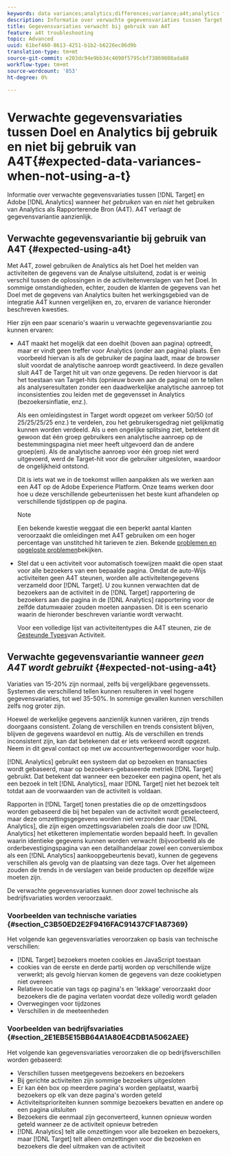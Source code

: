 ```yaml
---
keywords: data variances;analytics;differences;variance;a4t;analytics for target;analytics as the reporting source;discrepancies;discrepancy
description: Informatie over verwachte gegevensvariaties tussen Target en Adobe Analytics bij het niet gebruiken van Analytics als Rapporterende Bron (A4T), die gegevensvariatie volledig elimineert.
title: Gegevensvariaties verwacht bij gebruik van A4T
feature: a4t troubleshooting
topic: Advanced
uuid: 61bef460-8613-4251-b1b2-b6226ec86d9b
translation-type: tm+mt
source-git-commit: e203dc94e9bb34c4090f5795cbf73869808ada88
workflow-type: tm+mt
source-wordcount: '853'
ht-degree: 0%

---
```



# Verwachte gegevensvariaties tussen Doel en Analytics bij gebruik en niet bij gebruik van A4T{#expected-data-variances-when-not-using-a-t}

Informatie over verwachte gegevensvariaties tussen [!DNL Target] en Adobe [!DNL Analytics] wanneer *het gebruiken* van en *niet* het gebruiken van Analytics als Rapporterende Bron (A4T). A4T verlaagt de gegevensvariantie aanzienlijk.

## Verwachte gegevensvariantie bij gebruik van A4T {#expected-using-a4t}

Met A4T, zowel gebruiken de Analytics als het Doel het melden van activiteiten de gegevens van de Analyse uitsluitend, zodat is er weinig verschil tussen de oplossingen in de activiteitenverslagen van het Doel. In sommige omstandigheden, echter, zouden de klanten de gegevens van het Doel met de gegevens van Analytics buiten het werkingsgebied van de integratie A4T kunnen vergelijken en, zo, ervaren de variance hieronder beschreven kwesties.

Hier zijn een paar scenario&#39;s waarin u verwachte gegevensvariantie zou kunnen ervaren:

* A4T maakt het mogelijk dat een doelhit (boven aan pagina) optreedt, maar er vindt geen treffer voor Analytics (onder aan pagina) plaats. Een voorbeeld hiervan is als de gebruiker de pagina laadt, maar de browser sluit voordat de analytische aanroep wordt geactiveerd. In deze gevallen sluit A4T de Target hit uit van onze gegevens. De reden hiervoor is dat het toestaan van Target-hits (opnieuw boven aan de pagina) om te tellen als analyseresultaten zonder een daadwerkelijke analytische aanroep tot inconsistenties zou leiden met de gegevensset in Analytics (bezoekersinflatie, enz.).

   Als een omleidingstest in Target wordt opgezet om verkeer 50/50 (of 25/25/25/25 enz.) te verdelen, zou het gebruikersgedrag niet gelijkmatig kunnen worden verdeeld. Als u een ongelijke splitsing ziet, betekent dit gewoon dat één groep gebruikers een analytische aanroep op de bestemmingspagina niet meer heeft uitgevoerd dan de andere groep(en). Als de analytische aanroep voor één groep niet werd uitgevoerd, werd de Target-hit voor die gebruiker uitgesloten, waardoor de ongelijkheid ontstond.

   Dit is iets wat we in de toekomst willen aanpakken als we werken aan een A4T op de Adobe Experience Platform. Onze teams werken door hoe u deze verschillende gebeurtenissen het beste kunt afhandelen op verschillende tijdstippen op de pagina.

   >[!NOTE]
   >
   >Een bekende kwestie weggaat die een beperkt aantal klanten veroorzaakt die omleidingen met A4T gebruiken om een hoger percentage van unstitched hit tarieven te zien. Bekende [problemen en opgeloste problemen](/help/r-release-notes/known-issues-resolved-issues.md#redirect)bekijken.

* Stel dat u een activiteit voor automatisch toewijzen maakt die open staat voor alle bezoekers van een bepaalde pagina. Omdat de auto-Wijs activiteiten geen A4T steunen, worden alle activiteitengegevens verzameld door [!DNL Target]. U zou kunnen verwachten dat de bezoekers aan de activiteit in de [!DNL Target] rapportering de bezoekers aan die pagina in de [!DNL Analytics] rapportering voor de zelfde datumwaaier zouden moeten aanpassen. Dit is een scenario waarin de hieronder beschreven variantie wordt verwacht.

   Voor een volledige lijst van activiteitentypes die A4T steunen, zie de [Gesteunde Types](../../c-integrating-target-with-mac/a4t/a4t.md#section_F487896214BF4803AF78C552EF1669AA)van Activiteit.

## Verwachte gegevensvariantie wanneer *geen A4T wordt gebruikt* {#expected-not-using-a4t}

Variaties van 15-20% zijn normaal, zelfs bij vergelijkbare gegevenssets. Systemen die verschillend tellen kunnen resulteren in veel hogere gegevensvariaties, tot wel 35-50%. In sommige gevallen kunnen verschillen zelfs nog groter zijn.

Hoewel de werkelijke gegevens aanzienlijk kunnen variëren, zijn trends doorgaans consistent. Zolang de verschillen en trends consistent blijven, blijven de gegevens waardevol en nuttig. Als de verschillen en trends inconsistent zijn, kan dat betekenen dat er iets verkeerd wordt opgezet. Neem in dit geval contact op met uw accountvertegenwoordiger voor hulp.

[!DNL Analytics] gebruikt een systeem dat op bezoeken en transacties wordt gebaseerd, maar op bezoekers-gebaseerde metriek [!DNL Target] gebruikt. Dat betekent dat wanneer een bezoeker een pagina opent, het als een bezoek in telt [!DNL Analytics], maar [!DNL Target] niet het bezoek telt totdat aan de voorwaarden van de activiteit is voldaan.

Rapporten in [!DNL Target] tonen prestaties die op de omzettingsdoos worden gebaseerd die bij het bepalen van de activiteit wordt geselecteerd, maar deze omzettingsgegevens worden niet verzonden naar [!DNL Analytics], die zijn eigen omzettingsvariabelen zoals die door uw [!DNL Analytics] het etiketteren implementatie worden bepaald heeft. In gevallen waarin identieke gegevens kunnen worden verwacht (bijvoorbeeld als de orderbevestigingspagina van een detailhandelaar zowel een conversiembox als een [!DNL Analytics] aankoopgebeurtenis bevat), kunnen de gegevens verschillen als gevolg van de plaatsing van deze tags. Over het algemeen zouden de trends in de verslagen van beide producten op dezelfde wijze moeten zijn.

De verwachte gegevensvariaties kunnen door zowel technische als bedrijfsvariaties worden veroorzaakt.

### Voorbeelden van technische variaties {#section_C3B50ED2E2F9416FAC91437CF1A87369}

Het volgende kan gegevensvariaties veroorzaken op basis van technische verschillen:

* [!DNL Target] bezoekers moeten cookies en JavaScript toestaan
* cookies van de eerste en derde partij worden op verschillende wijze verwerkt; als gevolg hiervan komen de gegevens van deze cookietypen niet overeen
* Relatieve locatie van tags op pagina&#39;s en &#39;lekkage&#39; veroorzaakt door bezoekers die de pagina verlaten voordat deze volledig wordt geladen
* Overwegingen voor tijdzones
* Verschillen in de meeteenheden

### Voorbeelden van bedrijfsvariaties {#section_2E1EB5E15BB64A1A80E4CDB1A5062AEE}

Het volgende kan gegevensvariaties veroorzaken die op bedrijfsverschillen worden gebaseerd:

* Verschillen tussen meetgegevens bezoekers en bezoekers
* Bij gerichte activiteiten zijn sommige bezoekers uitgesloten
* Er kan één box op meerdere pagina&#39;s worden geplaatst, waarbij bezoekers op elk van deze pagina&#39;s worden geteld
* Activiteitsprioriteiten kunnen sommige bezoekers bevatten en andere op een pagina uitsluiten
* Bezoekers die eenmaal zijn geconverteerd, kunnen opnieuw worden geteld wanneer ze de activiteit opnieuw betreden
* [!DNL Analytics] telt alle omzettingen voor alle bezoeken en bezoekers, maar [!DNL Target] telt alleen omzettingen voor die bezoeken en bezoekers die deel uitmaken van de activiteit